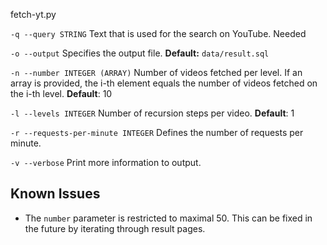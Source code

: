 fetch-yt.py

`-q --query STRING` 
Text that is used for the search on YouTube. Needed

`-o --output`
Specifies the output file.
**Default:** ``data/result.sql``

`-n --number INTEGER (ARRAY)`
Number of videos fetched per level. 
If an array is provided, the i-th element equals 
the number of videos fetched on the i-th level.
**Default**: 10

`-l --levels INTEGER`
Number of recursion steps per video.
**Default**: 1

`-r --requests-per-minute INTEGER`
Defines the number of requests per minute.

`-v --verbose`
Print more information to output.


## Known Issues

- The `number` parameter is restricted to maximal 50. This can be fixed in the
future by iterating through result pages.
